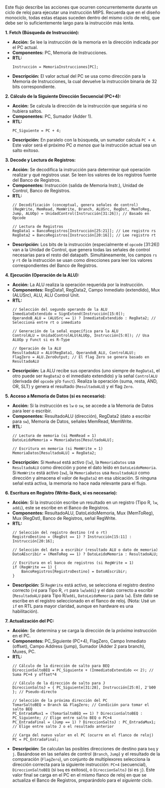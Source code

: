 Este flujo describe las acciones que ocurren concurrentemente durante un ciclo de reloj para ejecutar una instrucción MIPS. Recuerda que en el diseño monociclo, todas estas etapas suceden dentro del mismo ciclo de reloj, que debe ser lo suficientemente largo para la instrucción más lenta.

**1. Fetch (Búsqueda de Instrucción):**

*   **Acción:** Se lee la instrucción de la memoria en la dirección indicada por el PC actual.
*   **Componentes:** PC, Memoria de Instrucciones.
*   **RTL:**
    ```
    Instrucción = MemoriaInstrucciones[PC];
    ```
*   **Descripción:** El valor actual del PC se usa como dirección para la Memoria de Instrucciones, la cual devuelve la instrucción binaria de 32 bits correspondiente.

**2. Cálculo de la Siguiente Dirección Secuencial (PC+4):**

*   **Acción:** Se calcula la dirección de la instrucción que seguiría si no hubiera saltos.
*   **Componentes:** PC, Sumador (Adder 1).
*   **RTL:**
    ```
    PC_Siguiente = PC + 4;
    ```
*   **Descripción:** En paralelo con la búsqueda, un sumador calcula `PC + 4`. Este valor será el próximo PC *a menos que* la instrucción actual sea un salto exitoso.

**3. Decode y Lectura de Registros:**

*   **Acción:** Se decodifica la instrucción para determinar qué operación realizar y qué registros usar. Se leen los valores de los registros fuente del Banco de Registros.
*   **Componentes:** Instrucción (salida de Memoria Instr.), Unidad de Control, Banco de Registros.
*   **RTL:**
    ```
    // Decodificación (conceptual, genera señales de control)
    (RegWrite, MemRead, MemWrite, Branch, ALUSrc, RegDst, MemToReg, Jump, ALUOp) = UnidadControl(Instrucción[31:26]); // Basado en Opcode

    // Lectura de Registros
    RegData1 = BancoRegistros[Instrucción[25:21]]; // Lee registro rs
    RegData2 = BancoRegistros[Instrucción[20:16]]; // Lee registro rt
    ```
*   **Descripción:** Los bits de la instrucción (especialmente el `opcode` [31:26]) van a la Unidad de Control, que genera todas las señales de control necesarias para el resto del datapath. Simultáneamente, los campos `rs` y `rt` de la instrucción se usan como direcciones para leer los valores correspondientes del Banco de Registros.

**4. Ejecución (Operación de la ALU):**

*   **Acción:** La ALU realiza la operación requerida por la instrucción.
*   **Componentes:** RegData1, RegData2, Campo Inmediato (extendido), Mux (ALUSrc), ALU, ALU Control Unit.
*   **RTL:**
    ```
    // Selección del segundo operando de la ALU
    InmediatoExtendido = SignExtend(Instrucción[15:0]);
    OperandoB_ALU = (ALUSrc == 1) ? InmediatoExtendido : RegData2; // Selecciona entre rt o inmediato

    // Generación de la señal específica para la ALU
    ControlALU = UnidadControlALU(ALUOp, Instrucción[5:0]); // Usa ALUOp y Funct si es R-Type

    // Operación de la ALU
    ResultadoALU = ALU(RegData1, OperandoB_ALU, ControlALU);
    FlagZero = ALU.ZeroOutput; // El flag Zero se genera basado en ResultadoALU
    ```
*   **Descripción:** La ALU recibe sus operandos (uno siempre de `RegData1`, el otro puede ser `RegData2` o el inmediato extendido) y la señal `ControlALU` (derivada del `opcode` y/o `funct`). Realiza la operación (suma, resta, AND, OR, SLT) y genera el resultado (`ResultadoALU`) y el flag `Zero`.

**5. Acceso a Memoria de Datos (si es necesario):**

*   **Acción:** Si la instrucción es `lw` o `sw`, se accede a la Memoria de Datos para leer o escribir.
*   **Componentes:** ResultadoALU (dirección), RegData2 (dato a escribir para `sw`), Memoria de Datos, señales MemRead, MemWrite.
*   **RTL:**
    ```
    // Lectura de memoria (si MemRead = 1)
    DatoLeidoMemoria = MemoriaDatos[ResultadoALU];

    // Escritura en memoria (si MemWrite = 1)
    MemoriaDatos[ResultadoALU] = RegData2;
    ```
*   **Descripción:** Si `MemRead` está activo (`lw`), la `MemoriaDatos` usa `ResultadoALU` como dirección y pone el dato leído en `DatoLeidoMemoria`. Si `MemWrite` está activo (`sw`), la `MemoriaDatos` usa `ResultadoALU` como dirección y almacena el valor de `RegData2` en esa ubicación. Si ninguna señal está activa, la memoria no hace nada relevante para el flujo.

**6. Escritura en Registro (Write-Back, si es necesario):**

*   **Acción:** Si la instrucción escribe un resultado en un registro (Tipo R, `lw`, `addi`), este se escribe en el Banco de Registros.
*   **Componentes:** ResultadoALU, DatoLeidoMemoria, Mux (MemToReg), Mux (RegDst), Banco de Registros, señal RegWrite.
*   **RTL:**
    ```
    // Selección del registro destino (rd o rt)
    RegistroDestino = (RegDst == 1) ? Instrucción[15:11] : Instrucción[20:16];

    // Selección del dato a escribir (resultado ALU o dato de memoria)
    DatoAEscribir = (MemToReg == 1) ? DatoLeidoMemoria : ResultadoALU;

    // Escritura en el banco de registros (si RegWrite = 1)
    if (RegWrite == 1) {
        BancoRegistros[RegistroDestino] = DatoAEscribir;
    }
    ```
*   **Descripción:** Si `RegWrite` está activo, se selecciona el registro destino correcto (`rd` para Tipo R, `rt` para `lw`/`addi`) y el dato correcto a escribir (`ResultadoALU` para Tipo R/`addi`, `DatoLeidoMemoria` para `lw`). Este dato se escribe en el registro seleccionado en el flanco de reloj. (Nota: Usé un `if` en RTL para mayor claridad, aunque en hardware es una habilitación).

**7. Actualización del PC:**

*   **Acción:** Se determina y se carga la dirección de la *próxima* instrucción en el PC.
*   **Componentes:** PC_Siguiente (PC+4), FlagZero, Campo Inmediato (offset), Campo Address (jump), Sumador (Adder 2 para branch), Muxes, PC.
*   **RTL:**
    ```
    // Cálculo de la dirección de salto para BEQ
    DireccionSaltoBEQ = PC_Siguiente + (InmediatoExtendido << 2); // Suma PC+4 y offset*4

    // Cálculo de la dirección de salto para J
    DireccionSaltoJ = { PC_Siguiente[31:28], Instrucción[25:0], 2'b00 }; // Pseudo-directo

    // Selección de la próxima dirección del PC
    TomarSaltoBEQ = Branch && FlagZero; // Condición para tomar el salto BEQ
    PC_EntradaMux1 = (TomarSaltoBEQ == 1) ? DireccionSaltoBEQ : PC_Siguiente; // Elige entre salto BEQ o PC+4
    PC_EntradaFinal = (Jump == 1) ? DireccionSaltoJ : PC_EntradaMux1; // Elige entre salto J o el resultado anterior

    // Carga del nuevo valor en el PC (ocurre en el flanco de reloj)
    PC = PC_EntradaFinal;
    ```
*   **Descripción:** Se calculan las posibles direcciones de destino para `beq` y `j`. Basándose en las señales de control (`Branch`, `Jump`) y el resultado de la comparación (`FlagZero`), un conjunto de multiplexores selecciona la dirección correcta para la siguiente instrucción: `PC+4` (secuencial), `DireccionSaltoBEQ` (si `beq` es exitoso), o `DireccionSaltoJ` (si es `j`). Este valor final se carga en el PC en el mismo flanco de reloj en que se actualiza el Banco de Registros, preparándolo para el *siguiente* ciclo.
